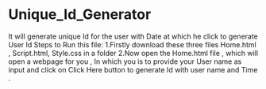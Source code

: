 # Unique_Id_Generator
It will generate unique Id for the user with Date at which he click to generate User Id
Steps to Run this file:
1.Firstly download these three files Home.html , Script.html, Style.css in a folder
2.Now open the Home.html file , which will open a webpage for you , In which you is to provide your User name as input and click on Click Here button to generate Id with user name and Time .
